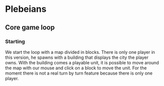 # Plebeians

## Core game loop

### Starting
We start the loop with a map divided in blocks. There is only one player in this version, he spawns with a building that displays the city the player owns. With the building comes a playable unit, it is possible to move around the map with our mouse and click on a block to move the unit.
For the moment there is not a real turn by turn feature because there is only one player.

